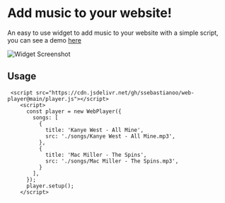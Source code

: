 # Add music to your website!

An easy to use widget to add music to your website with a simple script, you can see a demo [here](https://player.gir8.it)

![Widget Screenshot](https://raw.githubusercontent.com/ssebastianoo/web-player/main/screenshot.png)

## Usage

```
 <script src="https://cdn.jsdelivr.net/gh/ssebastianoo/web-player@main/player.js"></script>
    <script>
      const player = new WebPlayer({
        songs: [
          {
            title: 'Kanye West - All Mine',
            src: './songs/Kanye West - All Mine.mp3',
          },
          {
            title: 'Mac Miller - The Spins',
            src: './songs/Mac Miller - The Spins.mp3',
          }
        ],
      });
      player.setup();
    </script>
```
